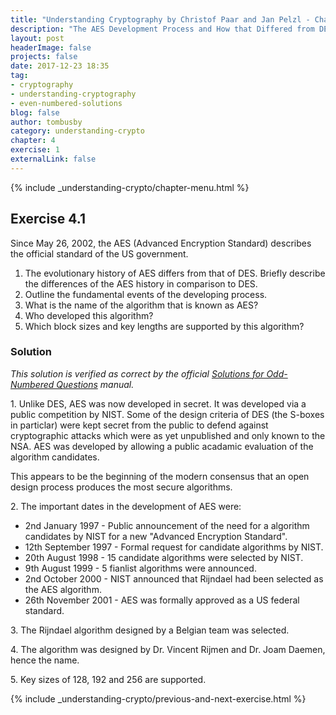 ```yaml
---
title: "Understanding Cryptography by Christof Paar and Jan Pelzl - Chapter 4 Solutions - Ex4.1"
description: "The AES Development Process and How that Differed from DES"
layout: post
headerImage: false
projects: false
date: 2017-12-23 18:35
tag:
- cryptography
- understanding-cryptography
- even-numbered-solutions
blog: false
author: tombusby
category: understanding-crypto
chapter: 4
exercise: 1
externalLink: false
---
```


{% include _understanding-crypto/chapter-menu.html %}

## Exercise 4.1

Since May 26, 2002, the AES (Advanced Encryption Standard) describes the official standard of the US government.

1. The evolutionary history of AES differs from that of DES. Briefly describe the differences of the AES history in comparison to DES.
2. Outline the fundamental events of the developing process.
3. What is the name of the algorithm that is known as AES?
4. Who developed this algorithm?
5. Which block sizes and key lengths are supported by this algorithm?

### Solution

*This solution is verified as correct by the official [Solutions for Odd-Numbered Questions](http://wiki.crypto.rub.de/Buch/en/download/Understanding_Cryptography_Odd_Solutions.pdf) manual.*

1\. Unlike DES, AES was now developed in secret. It was developed via a public competition by NIST. Some of the design criteria of DES (the S-boxes in particlar) were kept secret from the public to defend against cryptographic attacks which were as yet unpublished and only known to the NSA. AES was developed by allowing a public acadamic evaluation of the algorithm candidates.

This appears to be the beginning of the modern consensus that an open design process produces the most secure algorithms.

2\. The important dates in the development of AES were:

* 2nd January 1997 - Public announcement of the need for a algorithm candidates by NIST for a new "Advanced Encryption Standard".
* 12th September 1997 - Formal request for candidate algorithms by NIST.
* 20th August 1998 - 15 candidate algorithms were selected by NIST.
* 9th August 1999 - 5 fianlist algorithms were announced.
* 2nd October 2000 - NIST announced that Rijndael had been selected as the AES algorithm.
* 26th November 2001 - AES was formally approved as a US federal standard.

3\. The Rijndael algorithm designed by a Belgian team was selected.

4\. The algorithm was designed by Dr. Vincent Rijmen and Dr. Joam Daemen, hence the name.

5\. Key sizes of 128, 192 and 256 are supported.

{% include _understanding-crypto/previous-and-next-exercise.html %}
